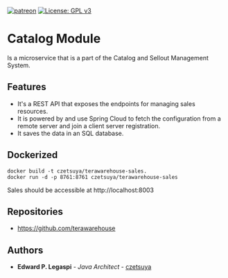 [![patreon](https://c5.patreon.com/external/logo/become_a_patron_button.png)](https://www.patreon.com/bePatron?u=12280211)
[![License: GPL v3](https://img.shields.io/badge/License-GPLv3-blue.svg)](https://www.gnu.org/licenses/gpl-3.0)

# Catalog Module

Is a microservice that is a part of the Catalog and Sellout Management System.

## Features

 - It's a REST API that exposes the endpoints for managing sales resources. 
 - It is powered by and use Spring Cloud to fetch the configuration from a remote server and join a client server registration.
 - It saves the data in an SQL database.

## Dockerized

```
docker build -t czetsuya/terawarehouse-sales.
docker run -d -p 8761:8761 czetsuya/terawarehouse-sales
```

Sales should be accessible at http://localhost:8003

## Repositories

 - https://github.com/terawarehouse
 
## Authors

 * **Edward P. Legaspi** - *Java Architect* - [czetsuya](https://github.com/czetsuya)
